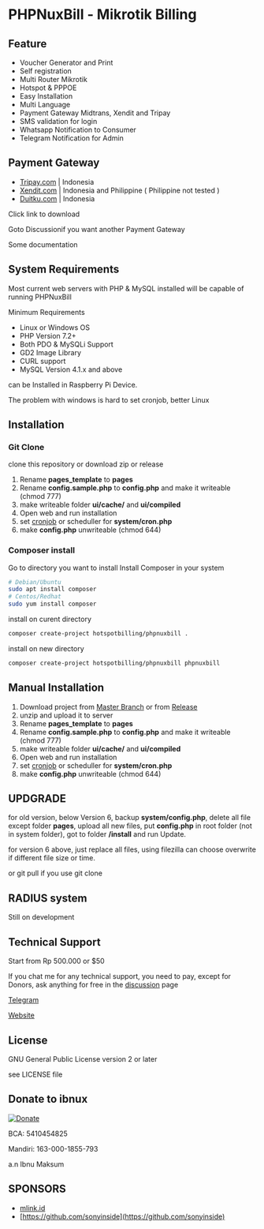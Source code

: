 # PHPNuxBill - Mikrotik Billing

## Feature

- Voucher Generator and Print
- Self registration
- Multi Router Mikrotik
- Hotspot & PPPOE
- Easy Installation
- Multi Language
- Payment Gateway Midtrans, Xendit and Tripay
- SMS validation for login
- Whatsapp Notification to Consumer
- Telegram Notification for Admin

## Payment Gateway

- [Tripay.com](https://github.com/hotspotbilling/phpnuxbill-tripay) | Indonesia
- [Xendit.com](https://github.com/hotspotbilling/phpnuxbill-xendit) | Indonesia and Philippine ( Philippine not tested )
- [Duitku.com](https://github.com/hotspotbilling/phpnuxbill-duitku) | Indonesia

Click link to download

Goto Discussionif you want another Payment Gateway

Some documentation

## System Requirements

Most current web servers with PHP & MySQL installed will be capable of running PHPNuxBill

Minimum Requirements

- Linux or Windows OS
- PHP Version 7.2+
- Both PDO & MySQLi Support
- GD2 Image Library
- CURL support
- MySQL Version 4.1.x and above

can be Installed in Raspberry Pi Device.

The problem with windows is hard to set cronjob, better Linux

## Installation

### Git Clone

clone this repository or download zip or release

1. Rename **pages_template** to **pages**
2. Rename **config.sample.php** to **config.php** and make it writeable (chmod 777)
3. make writeable folder **ui/cache/** and **ui/compiled**
4. Open web and run installation
5. set [cronjob](https://github.com/hotspotbilling/phpnuxbill/wiki/Cron-Jobs) or scheduller for **system/cron.php**
6. make **config.php** unwriteable (chmod 644)

### Composer install

Go to directory you want to install
Install Composer in your system

```bash
# Debian/Ubuntu
sudo apt install composer
# Centos/Redhat
sudo yum install composer
```

install on curent directory

```bash
composer create-project hotspotbilling/phpnuxbill .
```

install on new directory

```bash
composer create-project hotspotbilling/phpnuxbill phpnuxbill
```

## Manual Installation

1. Download project from [Master Branch](https://github.com/hotspotbilling/phpnuxbill/archive/refs/heads/master.zip) or from [Release](https://github.com/hotspotbilling/phpnuxbill/releases)
2. unzip and upload it to server
3. Rename **pages_template** to **pages**
4. Rename **config.sample.php** to **config.php** and make it writeable (chmod 777)
5. make writeable folder **ui/cache/** and **ui/compiled**
6. Open web and run installation
7. set [cronjob](https://github.com/hotspotbilling/phpnuxbill/wiki/Cron-Jobs) or scheduller for **system/cron.php**
8. make **config.php** unwriteable (chmod 644)

## UPDGRADE

for old version, below Version 6, backup **system/config.php**, delete all file except folder **pages**, upload all new files, put **config.php** in root folder (not in system folder), got to folder **/install** and run Update.

for version 6 above, just replace all files, using filezilla can choose overwrite if different file size or time.

or git pull if you use git clone

## RADIUS system

Still on development

## Technical Support

Start from Rp 500.000 or $50

If you chat me for any technical support, you need to pay, except for Donors, ask anything for free in the [discussion](/hotspotbilling/phpnuxbill/discussions) page

[Telegram](https://t.me/ibnux)

[Website](https://ibnux.net/layanan)

## License

GNU General Public License version 2 or later

see LICENSE file

## Donate to ibnux

[![Donate](https://img.shields.io/badge/Donate-PayPal-green.svg)](https://paypal.me/ibnux)

BCA: 5410454825

Mandiri: 163-000-1855-793

a.n Ibnu Maksum

## SPONSORS

- [mlink.id](https://mlink.id)
- [https://github.com/sonyinside](https://github.com/sonyinside)
